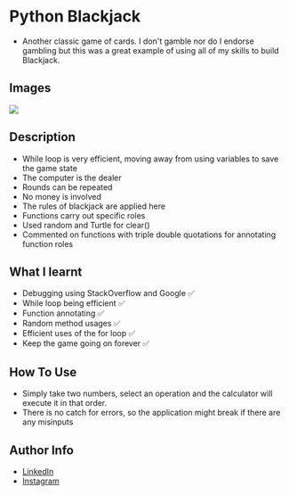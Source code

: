 # Python Blackjack

- Another classic game of cards. I don't gamble nor do I endorse gambling but this was a great example of using all of my skills to build Blackjack. 
## Images

<img src = "https://cdn.discordapp.com/attachments/229247596571525120/973533229585952768/unknown.png" />

## Description

- While loop is very efficient, moving away from using variables to save the game state
- The computer is the dealer
- Rounds can be repeated
- No money is involved
- The rules of blackjack are applied here
- Functions carry out specific roles
- Used random and Turtle for clear()
- Commented on functions with triple double quotations for annotating function roles
## What I learnt

- Debugging using StackOverflow and Google ✅
- While loop being efficient ✅
- Function annotating ✅
- Random method usages ✅
- Efficient uses of the for loop ✅
- Keep the game going on forever ✅
## How To Use

- Simply take two numbers, select an operation and the calculator will execute it in that order.
- There is no catch for errors, so the application might break if there are any misinputs
## Author Info

- [LinkedIn](https://www.linkedin.com/in/dhruv50ae/)
- [Instagram](https://www.instagram.com/frostascode/)
